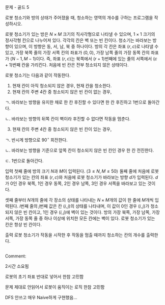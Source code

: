 문제 - 골드 5

로봇 청소기와 방의 상태가 주어졌을 때, 청소하는 영역의 개수를 구하는 프로그램을 작성하시오.

로봇 청소기가 있는 방은 
$N \times M$ 크기의 직사각형으로 나타낼 수 있으며, 
$1 \times 1$ 크기의 정사각형 칸으로 나누어져 있다. 각각의 칸은 벽 또는 빈 칸이다. 청소기는 바라보는 방향이 있으며, 이 방향은 동, 서, 남, 북 중 하나이다. 방의 각 칸은 좌표 
$(r, c)$로 나타낼 수 있고, 가장 북쪽 줄의 가장 서쪽 칸의 좌표가 
$(0, 0)$, 가장 남쪽 줄의 가장 동쪽 칸의 좌표가 
$(N-1, M-1)$이다. 즉, 좌표 
$(r, c)$는 북쪽에서 
$(r+1)$번째에 있는 줄의 서쪽에서 
$(c+1)$번째 칸을 가리킨다. 처음에 빈 칸은 전부 청소되지 않은 상태이다.

로봇 청소기는 다음과 같이 작동한다.

1. 현재 칸이 아직 청소되지 않은 경우, 현재 칸을 청소한다.
2. 현재 칸의 주변 
$4$칸 중 청소되지 않은 빈 칸이 없는 경우,

ㄱ. 바라보는 방향을 유지한 채로 한 칸 후진할 수 있다면 한 칸 후진하고 1번으로 돌아간다.

ㄴ. 바라보는 방향의 뒤쪽 칸이 벽이라 후진할 수 없다면 작동을 멈춘다.

3. 현재 칸의 주변 
$4$칸 중 청소되지 않은 빈 칸이 있는 경우,

ㄱ. 반시계 방향으로 
$90^\circ$ 회전한다.

ㄴ. 바라보는 방향을 기준으로 앞쪽 칸이 청소되지 않은 빈 칸인 경우 한 칸 전진한다.

ㄷ. 1번으로 돌아간다.

입력
첫째 줄에 방의 크기 
$N$과 
$M$이 입력된다. 
$(3 \le N, M \le 50)$  둘째 줄에 처음에 로봇 청소기가 있는 칸의 좌표 
$(r, c)$와 처음에 로봇 청소기가 바라보는 방향 
$d$가 입력된다. 
$d$가 
$0$인 경우 북쪽, 
$1$인 경우 동쪽, 
$2$인 경우 남쪽, 
$3$인 경우 서쪽을 바라보고 있는 것이다.

셋째 줄부터 
$N$개의 줄에 각 장소의 상태를 나타내는 
$N \times M$개의 값이 한 줄에 
$M$개씩 입력된다. 
$i$번째 줄의 
$j$번째 값은 칸 
$(i, j)$의 상태를 나타내며, 이 값이 
$0$인 경우 
$(i, j)$가 청소되지 않은 빈 칸이고, 
$1$인 경우 
$(i, j)$에 벽이 있는 것이다. 방의 가장 북쪽, 가장 남쪽, 가장 서쪽, 가장 동쪽 줄 중 하나 이상에 위치한 모든 칸에는 벽이 있다. 로봇 청소기가 있는 칸은 항상 빈 칸이다.

출력
로봇 청소기가 작동을 시작한 후 작동을 멈출 때까지 청소하는 칸의 개수를 출력한다.

<br>
Comment:

2시간 소요됨

로봇의 초기 좌표 반대로 넣어서 한참 고민함

문제 제대로 안읽어서 로봇이 움직이는 로직 한참 고민함

DFS 안쓰고 매우 Naive하게 구현했음...
